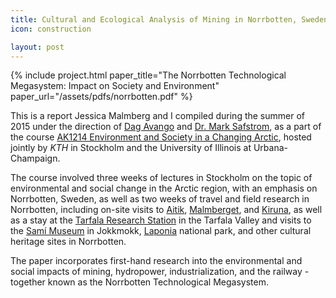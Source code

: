 ```yaml
---
title: Cultural and Ecological Analysis of Mining in Norrbotten, Sweden 
icon: construction

layout: post
---
```


{% include project.html
   paper_title="The Norrbotten Technological Megasystem&#58; Impact on Society and Environment"
   paper_url="/assets/pdfs/norrbotten.pdf"
   %}

This is a report Jessica Malmberg and I compiled during the summer of 2015 under
the direction of [Dag Avango](https://www.kth.se/profile/avango/) and [Dr. Mark
Safstrom](http://www.germanic.illinois.edu/people/safstrom), as a part of the
course [AK1214  Environment and Society in a Changing
Arctic](http://www.kth.se/student/kurser/kurs/AK1214?l=en), hosted jointly by
_KTH_ in Stockholm and the University of Illinois at Urbana-Champaign.

The course involved three weeks of lectures in Stockholm on the topic of
environmental and social change in the Arctic region, with an emphasis on
Norrbotten, Sweden, as well as two weeks of travel and field research in
Norrbotten, including on-site visits to
[Aitik](http://www.boliden.com/Operations/Mines/Aitik/),
[Malmberget](https://www.lkab.com/en/About-us/Overview/Operations-Areas/Malmberget/),
and
[Kiruna](https://www.lkab.com/en/About-us/Overview/Operations-Areas/Kiruna/), as
well as a stay at the [Tarfala Research
Station](http://www.natgeo.su.se/english/tarfala-research-station/tarfala-research-station-1.53731)
in the Tarfala Valley and visits to the [Samí
Museum](http://www.ajtte.com/english/) in Jokkmokk, [Laponia](laponia.nu/)
national park, and other cultural heritage sites in Norrbotten.

The paper incorporates first-hand research into the environmental and social
impacts of mining, hydropower, industrialization, and the railway - together
known as the Norrbotten Technological Megasystem.


